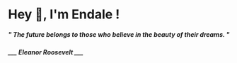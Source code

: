 <h1 title="head"> Hey 👋, I'm Endale !</h1>

**<h5><i>" The future belongs to those who believe in the beauty of their dreams. "</i></h5>**

*<b>___ Eleanor Roosevelt ___</b>*
